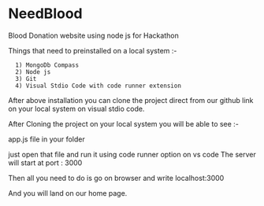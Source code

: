 # NeedBlood
Blood Donation website using node js for Hackathon

Things that need to preinstalled on a local system :- 

      1) MongoDb Compass
      2) Node js
      3) Git
      4) Visual Stdio Code with code runner extension 
      
After above installation you can clone the project direct from our github link on your local system on visual stdio code.

After Cloning the project on your local system you will be able to see :- 

app.js file in your folder 

just open that file and run it using code runner option on vs code 
The server will start at port : 3000

Then all you need to do is go on browser and write localhost:3000

And you will land on our home page.
